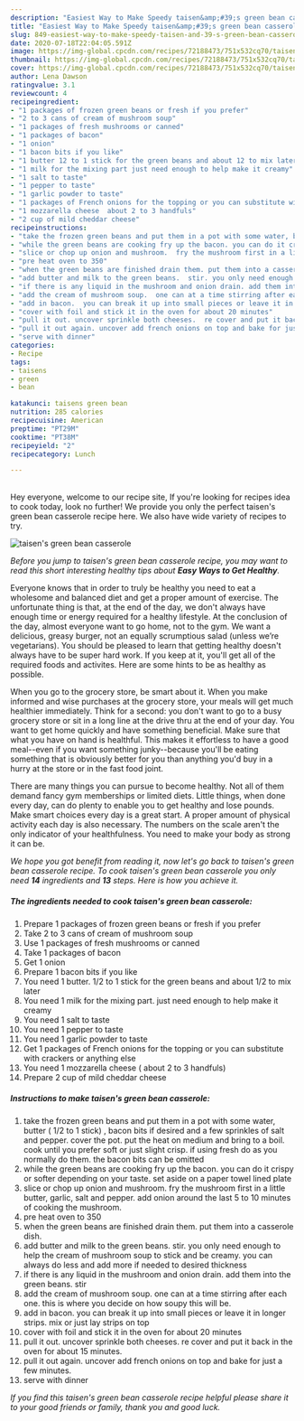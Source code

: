 ```yaml
---
description: "Easiest Way to Make Speedy taisen&amp;#39;s green bean casserole"
title: "Easiest Way to Make Speedy taisen&amp;#39;s green bean casserole"
slug: 849-easiest-way-to-make-speedy-taisen-and-39-s-green-bean-casserole
date: 2020-07-18T22:04:05.591Z
image: https://img-global.cpcdn.com/recipes/72188473/751x532cq70/taisens-green-bean-casserole-recipe-main-photo.jpg
thumbnail: https://img-global.cpcdn.com/recipes/72188473/751x532cq70/taisens-green-bean-casserole-recipe-main-photo.jpg
cover: https://img-global.cpcdn.com/recipes/72188473/751x532cq70/taisens-green-bean-casserole-recipe-main-photo.jpg
author: Lena Dawson
ratingvalue: 3.1
reviewcount: 4
recipeingredient:
- "1 packages of frozen green beans or fresh if you prefer"
- "2 to 3 cans of cream of mushroom soup"
- "1 packages of fresh mushrooms or canned"
- "1 packages of bacon"
- "1 onion"
- "1 bacon bits if you like"
- "1 butter 12 to 1 stick for the green beans and about 12 to mix later"
- "1 milk for the mixing part just need enough to help make it creamy"
- "1 salt to taste"
- "1 pepper to taste"
- "1 garlic powder to taste"
- "1 packages of French onions for the topping or you can substitute with crackers or anything else"
- "1 mozzarella cheese  about 2 to 3 handfuls"
- "2 cup of mild cheddar cheese"
recipeinstructions:
- "take the frozen green beans and put them in a pot with some water, butter ( 1/2 to 1 stick) , bacon bits if desired and a few sprinkles of salt and pepper. cover the pot. put the heat on medium and bring to a boil. cook until you prefer soft or just slight crisp. if using fresh do as you normally do them.  the bacon bits can be omitted"
- "while the green beans are cooking fry up the bacon. you can do it crispy or softer depending on your taste.  set aside on a paper towel lined plate"
- "slice or chop up onion and mushroom.  fry the mushroom first in a little butter, garlic, salt and pepper. add onion around the last 5 to 10 minutes of cooking the mushroom."
- "pre heat oven to 350"
- "when the green beans are finished drain them. put them into a casserole dish."
- "add butter and milk to the green beans.  stir. you only need enough to help the cream of mushroom soup to stick and be creamy. you can always do less and add more if needed to desired thickness"
- "if there is any liquid in the mushroom and onion drain. add them into the green beans. stir"
- "add the cream of mushroom soup.  one can at a time stirring after each one. this is where you decide on how soupy this will be."
- "add in bacon.  you can break it up into small pieces or leave it in longer strips. mix or just lay strips on top"
- "cover with foil and stick it in the oven for about 20 minutes"
- "pull it out. uncover sprinkle both cheeses.  re cover and put it back in the oven for about 15 minutes."
- "pull it out again. uncover add french onions on top and bake for just a few minutes."
- "serve with dinner"
categories:
- Recipe
tags:
- taisens
- green
- bean

katakunci: taisens green bean 
nutrition: 285 calories
recipecuisine: American
preptime: "PT29M"
cooktime: "PT38M"
recipeyield: "2"
recipecategory: Lunch

---
```

<br>
Hey everyone, welcome to our recipe site, If you're looking for recipes idea to cook today, look no further! We provide you only the perfect taisen&#39;s green bean casserole recipe here. We also have wide variety of recipes to try.
<br>


![taisen&#39;s green bean casserole](https://img-global.cpcdn.com/recipes/72188473/751x532cq70/taisens-green-bean-casserole-recipe-main-photo.jpg)

<i>Before you jump to taisen&#39;s green bean casserole recipe, you may want to read this short interesting healthy tips about <strong>Easy Ways to Get Healthy</strong>.</i>

Everyone knows that in order to truly be healthy you need to eat a wholesome and balanced diet and get a proper amount of exercise. The unfortunate thing is that, at the end of the day, we don't always have enough time or energy required for a healthy lifestyle. At the conclusion of the day, almost everyone want to go home, not to the gym. We want a delicious, greasy burger, not an equally scrumptious salad (unless we’re vegetarians). You should be pleased to learn that getting healthy doesn't always have to be super hard work. If you keep at it, you'll get all of the required foods and activites. Here are some hints to be as healthy as possible.

When you go to the grocery store, be smart about it. When you make informed and wise purchases at the grocery store, your meals will get much healthier immediately. Think for a second: you don't want to go to a busy grocery store or sit in a long line at the drive thru at the end of your day. You want to get home quickly and have something beneficial. Make sure that what you have on hand is healthful. This makes it effortless to have a good meal--even if you want something junky--because you'll be eating something that is obviously better for you than anything you'd buy in a hurry at the store or in the fast food joint.

There are many things you can pursue to become healthy. Not all of them demand fancy gym memberships or limited diets. Little things, when done every day, can do plenty to enable you to get healthy and lose pounds. Make smart choices every day is a great start. A proper amount of physical activity each day is also necessary. The numbers on the scale aren't the only indicator of your healthfulness. You need to make your body as strong it can be. 


<i>We hope you got benefit from reading it, now let's go back to taisen&#39;s green bean casserole recipe. To cook taisen&#39;s green bean casserole you only need <strong>14</strong> ingredients and <strong>13</strong> steps. Here is how you achieve it.
</i>

##### The ingredients needed to cook taisen&#39;s green bean casserole:

1. Prepare 1 packages of frozen green beans or fresh if you prefer
1. Take 2 to 3 cans of cream of mushroom soup
1. Use 1 packages of fresh mushrooms or canned
1. Take 1 packages of bacon
1. Get 1 onion
1. Prepare 1 bacon bits if you like
1. You need 1 butter. 1/2 to 1 stick for the green beans and about 1/2 to mix later
1. You need 1 milk for the mixing part. just need enough to help make it creamy
1. You need 1 salt to taste
1. You need 1 pepper to taste
1. You need 1 garlic powder to taste
1. Get 1 packages of French onions for the topping or you can substitute with crackers or anything else
1. You need 1 mozzarella cheese ( about 2 to 3 handfuls)
1. Prepare 2 cup of mild cheddar cheese


##### Instructions to make taisen&#39;s green bean casserole:

1. take the frozen green beans and put them in a pot with some water, butter ( 1/2 to 1 stick) , bacon bits if desired and a few sprinkles of salt and pepper. cover the pot. put the heat on medium and bring to a boil. cook until you prefer soft or just slight crisp. if using fresh do as you normally do them.  the bacon bits can be omitted
1. while the green beans are cooking fry up the bacon. you can do it crispy or softer depending on your taste.  set aside on a paper towel lined plate
1. slice or chop up onion and mushroom.  fry the mushroom first in a little butter, garlic, salt and pepper. add onion around the last 5 to 10 minutes of cooking the mushroom.
1. pre heat oven to 350
1. when the green beans are finished drain them. put them into a casserole dish.
1. add butter and milk to the green beans.  stir. you only need enough to help the cream of mushroom soup to stick and be creamy. you can always do less and add more if needed to desired thickness
1. if there is any liquid in the mushroom and onion drain. add them into the green beans. stir
1. add the cream of mushroom soup.  one can at a time stirring after each one. this is where you decide on how soupy this will be.
1. add in bacon.  you can break it up into small pieces or leave it in longer strips. mix or just lay strips on top
1. cover with foil and stick it in the oven for about 20 minutes
1. pull it out. uncover sprinkle both cheeses.  re cover and put it back in the oven for about 15 minutes.
1. pull it out again. uncover add french onions on top and bake for just a few minutes.
1. serve with dinner


<i>If you find this taisen&#39;s green bean casserole recipe helpful please share it to your good friends or family, thank you and good luck.</i>

